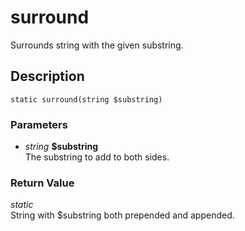 # surround
Surrounds string with the given substring.

## Description
`static surround(string $substring)`

### Parameters
* _string_ __$substring__  
The substring to add to both sides.


### Return Value
_static_  
String with $substring both prepended
and appended.